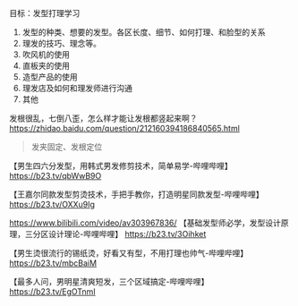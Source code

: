 目标：发型打理学习
1. 发型的种类、想要的发型。各区长度、细节、如何打理、和脸型的关系
2. 理发的技巧、理念等。
3. 吹风机的使用
4. 直板夹的使用
5. 造型产品的使用
6. 理发店及如何和理发师进行沟通
7. 其他



发根很乱，七倒八歪，怎么样才能让发根都竖起来啊？
https://zhidao.baidu.com/question/212160394186840565.html
> 发夹固定、发根定位





【男生四六分发型，用韩式男发修剪技术，简单易学-哔哩哔哩】 https://b23.tv/qbWwB9O

【王嘉尔同款发型剪烫技术，手把手教你，打造明星同款发型-哔哩哔哩】 https://b23.tv/OXXu9Ig

https://www.bilibili.com/video/av303967836/
【基础发型师必学，发型设计原理，三分区设计理论-哔哩哔哩】 https://b23.tv/3Oihket

【男生烫很流行的锡纸烫，好看又有型，不用打理也帅气-哔哩哔哩】 https://b23.tv/mbcBaiM












【最多人问，男明星清爽短发，三个区域搞定-哔哩哔哩】 https://b23.tv/EgOTnmI
<!--stackedit_data:
eyJoaXN0b3J5IjpbMTkzMDY5Mzk4MywtMTkyMzQ4NTY5MywtMz
Y1Njc4MTc2LC0xOTMxNDUwMzcyLDE3NjI2OTM5MDIsLTY1Njc0
NTk1NCwyMDc1NjUwNzQ2LDE1NTkyMDkzMDcsMTQxMjAwMTY4Ni
wtMTI4Mzk4NTUzN119
-->